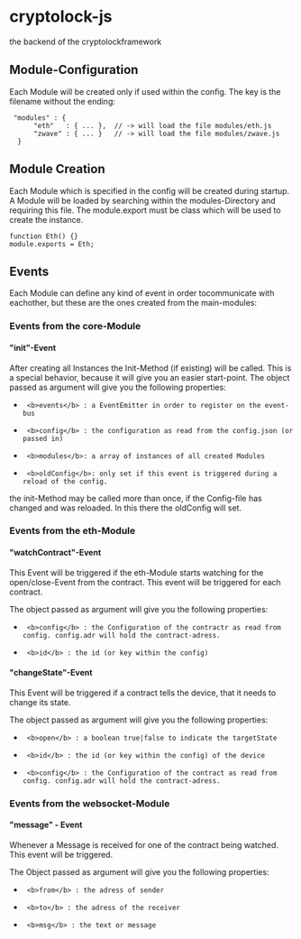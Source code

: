 # cryptolock-js
the backend of the cryptolockframework

## Module-Configuration

Each Module will be created only if used within the config. The key is the filename without the ending:

	 "modules" : {
		  "eth"   : { ... },  // -> will load the file modules/eth.js
		  "zwave" : { ... }   // -> will load the file modules/zwave.js
	  }
 


## Module Creation

Each Module which is specified in the config will be created during startup. A Module will be loaded by searching within the modules-Directory and requiring this file. The module.export must be class which will be used to create the instance.

	function Eth() {}
	module.exports = Eth;
 
## Events

Each Module can define any kind of event in order tocommunicate with eachother, but these are the ones created from the main-modules:

### Events from the core-Module

#### "init"-Event

After creating all Instances the Init-Method (if existing) will be called. This is a special behavior, because it will give you an easier start-point.
The object passed as argument will give you the following properties:

- 	   <b>events</b> : a EventEmitter in order to register on the event-bus
-	   <b>config</b> : the configuration as read from the config.json (or passed in)
-	   <b>modules</b>: a array of instances of all created Modules
- 	   <b>oldConfig</b>: only set if this event is triggered during a reload of the config.

the init-Method may be called more than once, if the Config-file has changed and was reloaded. In this there the oldConfig will set.


### Events from the eth-Module

#### "watchContract"-Event

This Event will be triggered if the eth-Module starts watching for the open/close-Event from the contract. This event will be triggered for each contract.

The object passed as argument will give you the following properties:

- 	   <b>config</b> : the Configuration of the contractr as read from config. config.adr will hold the contract-adress.
-	   <b>id</b> : the id (or key within the config)


#### "changeState"-Event

This Event will be triggered if a contract tells the device, that it needs to change its state. 

The object passed as argument will give you the following properties:

- 	   <b>open</b> : a boolean true|false to indicate the targetState
-	   <b>id</b> : the id (or key within the config) of the device
- 	   <b>config</b> : the Configuration of the contract as read from config. config.adr will hold the contract-adress.

### Events from the websocket-Module

#### "message" - Event

Whenever a Message is received for one of the contract being watched. This event will be triggered.

The Object passed as argument will give you the following properties:

- 	   <b>from</b> : the adress of sender
-	   <b>to</b> : the adress of the receiver
- 	   <b>msg</b> : the text or message


